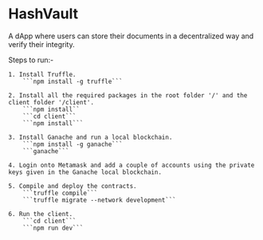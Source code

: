 # HashVault

A dApp where users can store their documents in a decentralized way and verify their integrity. 

Steps to run:-

    1. Install Truffle.
        ```npm install -g truffle```
    
    2. Install all the required packages in the root folder '/' and the client folder '/client'.
        ```npm install``
        ```cd client```
        ```npm install```

    3. Install Ganache and run a local blockchain.
        ```npm install -g ganache```
        ```ganache```

    4. Login onto Metamask and add a couple of accounts using the private keys given in the Ganache local blockchain.

    5. Compile and deploy the contracts.
        ```truffle compile```
        ```truffle migrate --network development```

    6. Run the client.
        ```cd client```
        ```npm run dev```